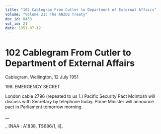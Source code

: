 ```yaml
---
title: "102 Cablegram From Cutler to Department of External Affairs"
volume: "Volume 21: The ANZUS Treaty"
doc_id: 8453
vol_id: 21
date: 1951-07-12
---
```


# 102 Cablegram From Cutler to Department of External Affairs

Cablegram, Wellington, 12 July 1951

198\. EMERGENCY SECRET

London cable 2796 (repeated to us 1.) Pacific Security Pact McIntosh will discuss with Secretary by telephone today. Prime Minister will announce pact in Parliament tomorrow morning.

__

_ [NAA : A1838, TS686/1, ii]_
